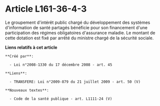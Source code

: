 # Article L161-36-4-3

Le groupement d'intérêt public chargé du développement des systèmes d'information de santé partagés bénéficie pour son
financement d'une participation des régimes obligatoires d'assurance maladie. Le montant de cette dotation est fixé par
arrêté du ministre chargé de la sécurité sociale.

**Liens relatifs à cet article**

	**Créé par**:

	  - Loi n°2008-1330 du 17 décembre 2008 - art. 45

	**Liens**:

	  - TRANSFERE: Loi n°2009-879 du 21 juillet 2009 - art. 50 (V)

	**Nouveaux textes**:

	  - Code de la santé publique - art. L1111-24 (V)
